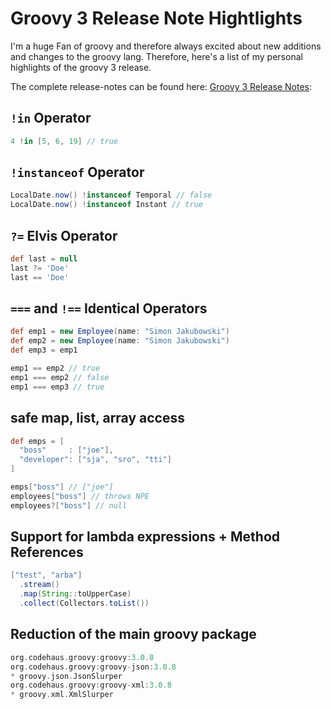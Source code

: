 # Groovy 3 Release Note Hightlights


I'm a huge Fan of groovy and therefore always excited about new additions and changes to the groovy lang. Therefore, here's a list of my personal highlights of the groovy 3 release.

The complete release-notes can be found here: [Groovy 3 Release Notes](https://groovy-lang.org/releasenotes/groovy-3.0.html):

## `!in` Operator
```groovy
4 !in [5, 6, 19] // true
```

## `!instanceof` Operator
```groovy
LocalDate.now() !instanceof Temporal // false
LocalDate.now() !instanceof Instant // true
```

## `?=` Elvis Operator
```groovy
def last = null
last ?= 'Doe'
last == 'Doe'
```

## `===` and `!==` Identical Operators
```groovy
def emp1 = new Employee(name: "Simon Jakubowski")
def emp2 = new Employee(name: "Simon Jakubowski")
def emp3 = emp1

emp1 == emp2 // true
emp1 === emp2 // false
emp1 === emp3 // true
```

## safe map, list, array access
```groovy
def emps = [
  "boss"     : ["joe"],
  "developer": ["sja", "sro", "tti"]
]

emps["boss"] // ["joe"]
employees["boss"] // throws NPE
employees?["boss"] // null
```

## Support for lambda expressions + Method References
```groovy
["test", "arba"]
  .stream()
  .map(String::toUpperCase)
  .collect(Collectors.toList())
```

## Reduction of the main groovy package
```gradle
org.codehaus.groovy:groovy:3.0.8
org.codehaus.groovy:groovy-json:3.0.8
* groovy.json.JsonSlurper
org.codehaus.groovy:groovy-xml:3.0.8
* groovy.xml.XmlSlurper
```

